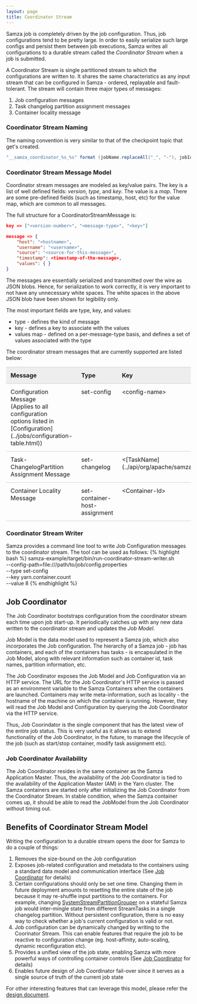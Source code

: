 ```yaml
---
layout: page
title: Coordinator Stream
---
```

<!--
   Licensed to the Apache Software Foundation (ASF) under one or more
   contributor license agreements.  See the NOTICE file distributed with
   this work for additional information regarding copyright ownership.
   The ASF licenses this file to You under the Apache License, Version 2.0
   (the "License"); you may not use this file except in compliance with
   the License.  You may obtain a copy of the License at

       http://www.apache.org/licenses/LICENSE-2.0

   Unless required by applicable law or agreed to in writing, software
   distributed under the License is distributed on an "AS IS" BASIS,
   WITHOUT WARRANTIES OR CONDITIONS OF ANY KIND, either express or implied.
   See the License for the specific language governing permissions and
   limitations under the License.
-->
Samza job is completely driven by the job configuration. Thus, job configurations tend to be pretty large. In order to easily serialize such large configs and persist them between job executions, Samza writes all configurations to a durable stream called the *Coordinator Stream* when a job is submitted.

A Coordinator Stream is single partitioned stream to which the configurations are written to. It shares the same characteristics as any input stream that can be configured in Samza - ordered, replayable and fault-tolerant. The stream will contain three major types of messages:

1. Job configuration messages
2. Task changelog partition assignment messages
3. Container locality message

### Coordinator Stream Naming

The naming convention is very similar to that of the checkpoint topic that get's created.

```java
"__samza_coordinator_%s_%s" format (jobName.replaceAll("_", "-"), jobId.replaceAll("_", "-"))
```

### Coordinator Stream Message Model
Coordinator stream messages are modeled as key/value pairs. The key is a list of well defined fields: *version*, *type*, and *key*. The value is a *map*. There are some pre-defined fields (such as timestamp, host, etc) for the value map, which are common to all messages.

The full structure for a CoordinatorStreamMessage is:

```json
key => ["<version-number>", "<message-type>", "<key>"]

message => {
    "host": "<hostname>",
    "username": "<username>",
    "source": "<source-for-this-message>",
    "timestamp": <timestamp-of-the-message>,
    "values": { }
}
```

The messages are essentially serialized and transmitted over the wire as JSON blobs. Hence, for serialization to work correctly, it is very important to not have any unnecessary white spaces. The white spaces in the above JSON blob have been shown for legibility only.  

The most important fields are type, key, and values:

* type - defines the kind of message
* key - defines a key to associate with the values
* values map - defined on a per-message-type basis, and defines a set of values associated with the type

The coordinator stream messages that are currently supported are listed below:
<style>
            table th, table td {
                text-align: left;
                vertical-align: top;
                padding: 12px;
                border-bottom: 1px solid #ccc;
                border-top: 1px solid #ccc;
                border-left: 0;
                border-right: 0;
            }

            table td.property, table td.default {
                white-space: nowrap;
            }

            table th {
                background-color: #eee;
            }
</style>
<table>
    <tr>
        <th>Message</th>
        <th>Type</th>
        <th>Key</th>
        <th>Values Map</th>
    </tr>
    <tr>
        <td> Configuration Message <br />
            (Applies to all configuration <br />
             options listed in [Configuration](../jobs/configuration-table.html)) </td>
        <td> set-config </td>
        <td> &lt;config-name&gt; </td>
        <td> 'value' => &lt;config-value&gt; </td>
    </tr>
    <tr>
        <td> Task-ChangelogPartition Assignment Message </td>
        <td> set-changelog </td>
        <td> &lt;[TaskName](../api/org/apache/samza/container/TaskName.java)&gt; </td>
        <td> 'partition' => &lt;Changelog-Partition-Id&gt;
        </td>
    </tr>
    <tr>
        <td> Container Locality Message </td>
        <td> set-container-host-assignment </td>
        <td> &lt;Container-Id&gt; </td>
        <td> 'hostname' => &lt;HostName&gt;
        </td>
    </tr>
</table>

### Coordinator Stream Writer
Samza provides a command line tool to write Job Configuration messages to the coordinator stream. The tool can be used as follows:
{% highlight bash %}
samza-example/target/bin/run-coordinator-stream-writer.sh \
  --config-path=file:///path/to/job/config.properties \
  --type set-config \
  --key yarn.container.count \
  --value 8
{% endhighlight %}


## <a name="JobCoordinator"></a>Job Coordinator

The Job Coordinator bootstraps configuration from the coordinator stream each time upon job start-up. It periodically catches up with any new data written to the coordinator stream and updates the *Job Model*.

Job Model is the data model used to represent a Samza job, which also incorporates the Job configuration. The hierarchy of a Samza job - job has containers, and each of the containers has tasks - is encapsulated in the Job Model, along with relevant information such as container id, task names, partition information, etc.

The Job Coordinator exposes the Job Model and Job Configuration via an HTTP service. The URL for the Job Coordinator's HTTP service is passed as an environment variable to the Samza Containers when the containers are launched. Containers may write meta-information, such as locality - the hostname of the machine on which the container is running. However, they will read the Job Model and Configuration by querying the Job Coordinator via the HTTP service.

Thus, Job Coorindator is the single component that has the latest view of the entire job status. This is very useful as it allows us to extend functionality of the Job Coordinator, in the future, to manage the lifecycle of the job (such as start/stop container, modify task assignment etc).


### Job Coordinator Availability

The Job Coordinator resides in the same container as the Samza Application Master. Thus, the availability of the Job Coordinator is tied to the availability of the Application Master (AM) in the Yarn cluster. The Samza containers are started only after initializing the Job Coordinator from the Coordinator Stream. In stable condition, when the Samza container comes up, it should be able to read the JobModel from the Job Coordinator without timing out. 

## Benefits of Coordinator Stream Model
Writing the configuration to a durable stream opens the door for Samza to do a couple of things:

1. Removes the size-bound on the Job configuration
2. Exposes job-related configuration and metadata to the containers using a standard data model and communication interface (See [Job Coordinator](#JobCoordinator) for details)
3. Certain configurations should only be set one time. Changing them in future deployment amounts to resetting the entire state of the job because it may re-shuffle input partitions to the containers. For example, changing [SystemStreamPartitionGrouper](../api/javadocs/org/apache/samza/container/grouper/stream/SystemStreamPartitionGrouper.java) on a stateful Samza job would inter-mingle state from different StreamTasks in a single changelog partition. Without persistent configuration, there is no easy way to check whether a job's current configuration is valid or not.
4. Job configuration can be dynamically changed by writing to the Coorinator Stream. This can enable features that require the job to be reactive to configuration change (eg. host-affinity, auto-scaling, dynamic reconfiguration etc).
5. Provides a unified view of the job state, enabling Samza with more powerful ways of controlling container controls (See [Job Coordinator](#JobCoordinator) for details)
6. Enables future design of Job Coordinator fail-over since it serves as a single source of truth of the current job state


For other interesting features that can leverage this model, please refer the [design document](https://issues.apache.org/jira/secure/attachment/12670650/DESIGN-SAMZA-348-1.pdf).
